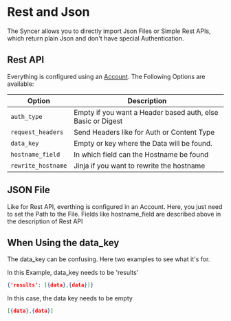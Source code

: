 # Rest and Json

The Syncer allows you to directly import Json Files or Simple Rest APIs, which return plain Json and don't have special Authentication.


## Rest API
Everything is configured using an [Account](/basics/account/). The Following Options are available:

| Option             | Description                                                 |
| ------------------ | ----------------------------------------------------------- |
| `auth_type`        | Empty if you want a Header based auth, else Basic or Digest |
| `request_headers`  | Send Headers like for Auth or Content Type                  |
| `data_key`         | Empty or key where the Data will be found.                  |
| `hostname_field`   | In which field can the Hostname be found                    |
| `rewrite_hostname` | Jinja if you want to rewrite the hostname                   |



## JSON File
Like for Rest API, everthing is configured in an Account.
Here, you just need to set the Path to the File. 
Fields like hostname_field are described above in the description of Rest API

## When Using the  data_key
The data_key can be confusing. Here two examples to see what it's for.

In this Example, data_key needs to be 'results'
```json
{'results': [{data},{data}]}
```

In this case, the data key needs to be empty
``` json
[{data},{data}]
```